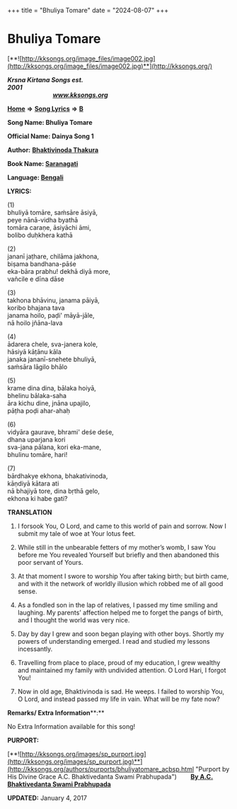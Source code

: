 +++
title = "Bhuliya Tomare"
date = "2024-08-07"
+++

# Bhuliya Tomare
[**![http://kksongs.org/image_files/image002.jpg](http://kksongs.org/image_files/image002.jpg)**](http://kksongs.org/)

**_Krsna Kirtana Songs est. 2001_**                                                                                                                                                 **_www.kksongs.org_**

**[Home](http://kksongs.org/)** **⇒** **[Song Lyrics](http://kksongs.org/lyrics.html)** **⇒** **[B](http://kksongs.org/songs/song_b.html)**

**Song Name: Bhuliya Tomare**

**Official Name: Dainya Song 1**

**Author:** [**Bhaktivinoda Thakura**](http://kksongs.org/authors/list/bhaktivinoda.html)

**Book Name: [Saranagati](http://kksongs.org/authors/literature/saranagati.html)**

**Language: [Bengali](http://kksongs.org/language/list/bengali.html)**

**LYRICS:**

(1)  
bhuliyā tomāre, saḿsāre āsiyā,  
peye nānā-vidha byathā  
tomāra caraṇe, āsiyāchi āmi,  
bolibo duḥkhera kathā

(2)  
jananī jaṭhare, chilāma jakhona,  
biṣama bandhana-pāśe  
eka-bāra prabhu! dekhā diyā more,  
vañcile e dīna dāse

(3)  
takhona bhāvinu, janama pāiyā,  
koribo bhajana tava  
janama hoilo, paḍi' māyā-jāle,  
nā hoilo jñāna-lava

(4)  
ādarera chele, sva-janera kole,  
hāsiyā kāṭānu kāla  
janaka jananī-snehete bhuliyā,  
saḿsāra lāgilo bhālo

(5)  
krame dina dina, bālaka hoiyā,  
bhelinu bālaka-saha  
āra kichu dine, jnāna upajilo,  
pāṭha poḍi ahar-ahaḥ

(6)  
vidyāra gaurave, bhrami' deśe deśe,  
dhana uparjana kori  
sva-jana pālana, kori eka-mane,  
bhulinu tomāre, hari!

(7)  
bārdhakye ekhona, bhakativinoda,  
kāṇdiyā kātara ati  
nā bhajiyā tore, dina bṛthā gelo,  
ekhona ki habe gati?

**TRANSLATION**

1) I forsook You, O Lord, and came to this world of pain and sorrow. Now I submit my tale of woe at Your lotus feet.

2) While still in the unbearable fetters of my mother’s womb, I saw You before me You revealed Yourself but briefly and then abandoned this poor servant of Yours.

3) At that moment I swore to worship You after taking birth; but birth came, and with it the network of worldly illusion which robbed me of all good sense.

4) As a fondled son in the lap of relatives, I passed my time smiling and laughing. My parents’ affection helped me to forget the pangs of birth, and I thought the world was very nice.

5) Day by day I grew and soon began playing with other boys. Shortly my powers of understanding emerged. I read and studied my lessons incessantly.

6) Travelling from place to place, proud of my education, I grew wealthy and maintained my family with undivided attention. O Lord Hari, I forgot You!

7) Now in old age, Bhaktivinoda is sad. He weeps. I failed to worship You, O Lord, and instead passed my life in vain. What will be my fate now?

**Remarks/ Extra Information****:**

No Extra Information available for this song!

**PURPORT:**

[**![http://kksongs.org/images/sp_purport.jpg](http://kksongs.org/images/sp_purport.jpg)**](http://kksongs.org/authors/purports/bhuliyatomare_acbsp.html "Purport by His Divine Grace A.C. Bhaktivedanta Swami Prabhupada")        **[By A.C. Bhaktivedanta Swami Prabhupada](http://kksongs.org/authors/purports/bhuliyatomare_acbsp.html)**

**UPDATED:** January 4, 2017